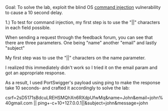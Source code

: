 Goal: To solve the lab, exploit the blind OS [command injection](https://portswigger.net/web-security/os-command-injection) vulnerability to cause a 10 second delay.

1.) To test for command injection, my first step is to use the "||" characters in each field possible.

When sending a request through the feedback forum, you can see that there are three parameters. One being "name" another "email" and lastly "subject"

My first step was to use the "||" characters on the name parameter.

I realized this immediately didn't work so I tried it on the email param and got an appropriate response.

As a result, I used PortSwigger's payload using ping to make the response take 10 seconds- and crafted it accordingly to solve the lab: 

csrf=2sD5171sBdcuLREHSMQhXn6RXdpUfwMq&name=John&email=john%40gmail.com || ping+-c+10+127.0.0.1||&subject=john&message=john